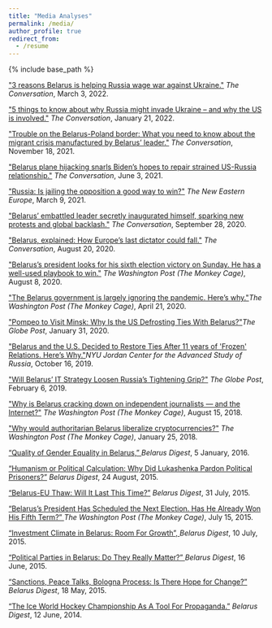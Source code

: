 ```yaml
---
title: "Media Analyses"
permalink: /media/
author_profile: true
redirect_from:
  - /resume
---
```


{% include base_path %} 
 <p><a href=https://theconversation.com/3-reasons-belarus-is-helping-russia-wage-war-against-ukraine-177984>
	  "3 reasons Belarus is helping Russia wage war against Ukraine."</a> <i>The Conversation</i>, March 3, 2022.</p>

 <p><a href=https://theconversation.com/5-things-to-know-about-why-russia-might-invade-ukraine-and-why-the-us-is-involved-175371>
	  "5 things to know about why Russia might invade Ukraine – and why the US is involved."</a> <i>The Conversation</i>, January 21, 2022.</p>

 <p><a href=https://theconversation.com/trouble-on-the-belarus-poland-border-what-you-need-to-know-about-the-migrant-crisis-manufactured-by-belarus-leader-172108>
	  "Trouble on the Belarus-Poland border: What you need to know about the migrant crisis manufactured by Belarus’ leader."</a> <i>The Conversation</i>, November 18, 2021.</p>

  <p><a href=https://theconversation.com/belarus-plane-hijacking-snarls-bidens-hopes-to-repair-strained-us-russia-relationship-161969?fbclid=IwAR0M0QCrBxnOIPCmKoVoc5gkyTCwOjNYWmlGBJk9NoVXP8FfDllB2pXnuGw>
	  "Belarus plane hijacking snarls Biden’s hopes to repair strained US-Russia relationship."</a> <i>The Conversation</i>, June 3, 2021.</p>	
	
  <p><a href=https://neweasterneurope.eu/2021/03/09/russia-is-jailing-the-opposition-a-good-way-to-win/>
	  "Russia: Is jailing the opposition a good way to win?"</a> <i>The New Eastern Europe</i>, March 9, 2021.</p>	
	
  <p><a href=https://theconversation.com/belarus-embattled-leader-secretly-inaugurated-himself-sparking-new-protests-and-global-backlash-146910>
	  "Belarus’ embattled leader secretly inaugurated himself, sparking new protests and global backlash."</a> <i>The Conversation</i>, September 28, 2020.</p>
	
  <p><a href=https://theconversation.com/belarus-explained-how-europes-last-dictator-could-fall-144711/>
	  "Belarus, explained: How Europe’s last dictator could fall."</a> <i>The Conversation</i>, August 20, 2020.</p>
			
  <p><a href=https://www.washingtonpost.com/politics/2020/08/08/belarus-president-is-looking-his-sixth-election-victory-he-has-well-used-playbook-win-aug-9/>
	  "Belarus’s president looks for his sixth election victory on Sunday. He has a well-used playbook to win."</a> <i>The Washington Post (The Monkey Cage)</i>, August 8, 2020.</p>
	
   <p><a href=https://www.washingtonpost.com/politics/2020/04/21/belarus-government-is-largely-ignoring-pandemic-heres-why/>"The Belarus 
	   government is largely ignoring the pandemic. Here’s why."</a><i>The Washington Post (The Monkey Cage)</i>, April 21, 2020.</p>
	
   <p><a href=https://theglobepost.com/2020/01/31/us-belarus-ties/>"Pompeo to Visit Minsk: Why Is the US Defrosting Ties With Belarus?"</a><i>The Globe Post</i>, January 31, 2020.</p>
	
   <p><a href=http://jordanrussiacenter.org/news/belarus-and-the-u-s-decided-to-restore-ties-after-11-years-of-frozen-relations-heres-why/#.Xg1I-S2ZOgQ/>"Belarus and the U.S. 
	   Decided to Restore Ties After 11 years of 'Frozen' Relations. Here’s Why."</a><i>NYU Jordan Center for the Advanced Study of Russia</i>, October 16, 2019.</p>
	
   <p><a href=https://theglobepost.com/2019/02/06/belarus-russia-it/>"Will Belarus’ IT Strategy Loosen Russia’s Tightening Grip?"</a> <i>The Globe Post</i>, February 6, 2019.</p>
	
   <p><a href=https://www.washingtonpost.com/news/monkey-cage/wp/2018/08/15/why-is-belarus-cracking-down-on-independent-journalists-and-the-internet/?utm_term=.b65f7f9133e0>"Why is 
	   Belarus cracking down on independent journalists — and the Internet?"</a> <i>The Washington Post (The Monkey Cage)</i>, August 15, 2018.</p>
	
   <p><a href=https://www.washingtonpost.com/news/monkey-cage/wp/2018/01/25/why-would-authoritarian-belarus-liberalize-cryptocurrencies/?utm_term=.5792ebbe8d9f>"Why would authoritarian Belarus 
	 liberalize cryptocurrencies?"</a> <i>The Washington Post (The Monkey Cage)</i>, January 25, 2018.</p>
	
   <p><a href=https://belarusdigest.com/story/quality-of-gender-equality-in-belarus/>“Quality of Gender Equality in Belarus,” </a>  <i>Belarus Digest</i>, 5 January, 2016.</p>

   <p><a href=https://belarusdigest.com/story/humanism-or-political-calculation-why-did-lukashenka-pardon-political-prisoners/>“Humanism or Political Calculation: Why Did 
   Lukashenka Pardon Political Prisoners?”</a> <i>Belarus Digest</i>, 24 August, 2015.</p>

   <p><a href=https://udf.name/english/featured-stories/126573-belarus-eu-thaw-will-it-last-this-time.html>“Belarus-EU Thaw: Will It Last This Time?”</a> <i>Belarus Digest</i>, 31 July, 2015.</p>

   <p><a href=https://www.washingtonpost.com/blogs/monkey-cage/wp/2015/07/15/belaruss-president-has-scheduled-the-next-election-has-he-already-won-his-fifth-term/>“Belarus’s 
	   President Has Scheduled the Next Election. Has He Already Won His Fifth Term?” </a> <i>The Washington Post (The Monkey Cage)</i>, July 15, 2015.</p>

   <p><a href=https://belarusdigest.com/story/investment-climate-in-belarus-room-for-growth/>“Investment Climate in Belarus: Room For Growth”, </a> <i>Belarus Digest</i>, 10 July, 2015.</p>

   <p><a href=https://belarusdigest.com/story/political-parties-in-belarus-do-they-really-matter/>“Political Parties in Belarus: Do They Really Matter?” </a><i>Belarus Digest</i>, 16 June, 2015.</p>

   <p><a href=https://belarusdigest.com/story/sanctions-peace-talks-bologna-process-is-there-hope-for-change/>“Sanctions, Peace Talks, Bologna Process: Is There Hope for Change?”</a> <i>Belarus Digest</i>, 18 May, 2015.</p>

   <p><a href=https://belarusdigest.com/story/the-ice-world-hockey-championship-as-a-tool-for-propaganda/>“The Ice World Hockey Championship As A Tool For Propaganda.”</a> <i>Belarus Digest</i>, 12 June, 2014.</p>

